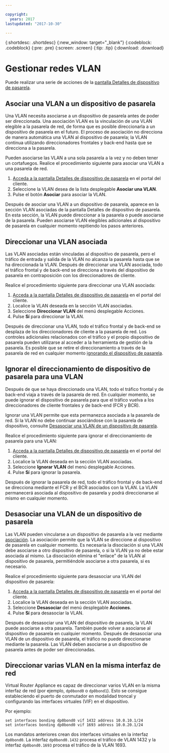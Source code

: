 ```yaml
---

copyright:
  years: 2017
lastupdated: "2017-10-30"

---
```


{:shortdesc: .shortdesc}
{:new_window: target="_blank"}
{:codeblock: .codeblock}
{:pre: .pre}
{:screen: .screen}
{:tip: .tip}
{:download: .download}

# Gestionar redes VLAN
Puede realizar una serie de acciones de la [pantalla Detalles de dispositivo de pasarela](access-gateway-details.html).

## Asociar una VLAN a un dispositivo de pasarela

Una VLAN necesita asociarse a un dispositivo de pasarela antes de poder ser direccionada. Una asociación VLAN es la vinculación de una VLAN elegible a la pasarela de red, de forma que es posible direccionarla a un dispositivo de pasarela en el futuro. El proceso de asociación no direcciona de manera automática una VLAN al dispositivo de pasarela; la VLAN continua utilizando direccionadores frontales y back-end hasta que se direcciona a la pasarela. 

Pueden asociarse las VLAN a una sola pasarela a la vez y no deben tener un cortafuegos. Realice el procedimiento siguiente para asociar una VLAN a una pasarela de red.

1. [Acceda a la pantalla Detalles de dispositivo de pasarela](access-gateway-details.html) en el portal del cliente. 
2. Seleccione la VLAN desea de la lista desplegable **Asociar una VLAN**.
3. Pulse el botón **Asociar** para asociar la VLAN.

Después de asociar una VLAN a un dispositivo de pasarela, aparece en la sección VLAN asociadas de la pantalla Detalles de dispositivo de pasarela. En esta sección, la VLAN puede direccionar a la pasarela o puede asociarse de la pasarela. Pueden asociarse VLAN elegibles adicionales al dispositivo de pasarela en cualquier momento repitiendo los pasos anteriores.

## Direccionar una VLAN asociada

Las VLAN asociadas están vinculadas al dispositivo de pasarela, pero el tráfico de entrada y salida de la VLAN no alcanza la pasarela hasta que se ha direccionada la VLAN. Después de direccionar una VLAN asociada, todo el tráfico frontal y de back-end se direcciona a través del dispositivo de pasarela en contraposición con los direccionadores de cliente. 

Realice el procedimiento siguiente para direccionar una VLAN asociada:

1. [Acceda a la pantalla Detalles de dispositivo de pasarela](access-gateway-details.html) en el portal del cliente. 
2. Localice la VLAN deseada en la sección VLAN asociadas.
3. Seleccione **Direccionar VLAN** del menú desplegable Acciones.
4. Pulse **Sí** para direccionar la VLAN. 

Después de direccionar una VLAN, todo el tráfico frontal y de back-end se desplaza de los direccionadores de cliente a la pasarela de red. Los controles adicionales relacionados con el tráfico y el propio dispositivo de pasarela pueden utilizarse al acceder a la herramienta de gestión de la pasarela. Es posible que se retire el direccionamiento a través de la pasarela de red en cualquier momento [ignorando el dispositivo de pasarela](#bypass-gateway-appliance-routing-for-a-vlan).

## Ignorar el direccionamiento de dispositivo de pasarela para una VLAN

Después de que se haya direccionado una VLAN, todo el tráfico frontal y de back-end viaja a través de la pasarela de red. En cualquier momento, se puede ignorar el dispositivo de pasarela para que el tráfico vuelva a los direccionadores de cliente frontales y de back-end (FCR y BCR). 

Ignorar una VLAN permite que esta permanezca asociada a la pasarela de red. Si la VLAN no debe continuar asociándose con la pasarela de dispositivo, consulte [Desasociar una VLAN de un dispositivo de pasarela](#disassociate-a-vlan-from-a-gateway-appliance). 

Realice el procedimiento siguiente para ignorar el direccionamiento de pasarela para una VLAN:

1. [Acceda a la pantalla Detalles de dispositivo de pasarela](access-gateway-details.html) en el portal del cliente. 
2. Localice la VLAN deseada en la sección VLAN asociadas.
3. Seleccione **Ignorar VLAN** del menú desplegable Acciones.
4. Pulse **Sí** para ignorar la pasarela. 

Después de ignorar la pasarela de red, todo el tráfico frontal y de back-end se direcciona mediante el FCR y el BCR asociados con la VLAN. La VLAN permanecerá asociada al dispositivo de pasarela y podrá direccionarse al mismo en cualquier momento.

## Desasociar una VLAN de un dispositivo de pasarela

Las VLAN pueden vincularse a un dispositivo de pasarela a la vez mediante [asociación](#associate-a-vlan-to-a-gateway-appliance). La asociación permite que la VLAN se direccione al dispositivo de pasarela en cualquier momento. Es necesaria la disociación si una VLAN debe asociarse a otro dispositivo de pasarela, o si la VLAN ya no debe estar asociada al mismo. La disociación elimina el "enlace" de la VLAN al dispositivo de pasarela, permitiéndole asociarse a otra pasarela, si es necesario. 

Realice el procedimiento siguiente para desasociar una VLAN del dispositivo de pasarela:

1. [Acceda a la pantalla Detalles de dispositivo de pasarela](access-gateway-details.html) en el portal del cliente. 
2. Localice la VLAN deseada en la sección VLAN asociadas.
3. Seleccione **Desasociar** del menú desplegable **Acciones**. 
4. Pulse **Sí** para desasociar la VLAN. 

Después de desasociar una VLAN del dispositivo de pasarela, la VLAN puede asociarse a otra pasarela. También puede volver a asociarse al dispositivo de pasarela en cualquier momento. Después de desasociar una VLAN de un dispositivo de pasarela, el tráfico no puede direccionarse mediante la pasarela. Las VLAN deben asociarse a un dispositivo de pasarela antes de poder ser direccionadas.

## Direccionar varias VLAN en la misma interfaz de red
Virtual Router Appliance es capaz de direccionar varios VLAN en la misma interfaz de red (por ejemplo, `dp0bond0` o `dp0bond1`). Esto se consigue estableciendo el puerto de conmutador en modalidad troncal y configurando las interfaces virtuales (VIF) en el dispositivo.

Por ejemplo: 

```
set interfaces bonding dp0bond0 vif 1432 address 10.0.10.1/24
set interfaces bonding dp0bond0 vif 1693 address 10.0.20.1/24
```

Los mandatos anteriores crean dos interfaces virtuales en la interfaz `dp0bond0`. La interfaz `dp0bond0.1432` procesa el tráfico de VLAN 1432 y la interfaz `dp0bond0.1693` procesa el tráfico de la VLAN 1693.
